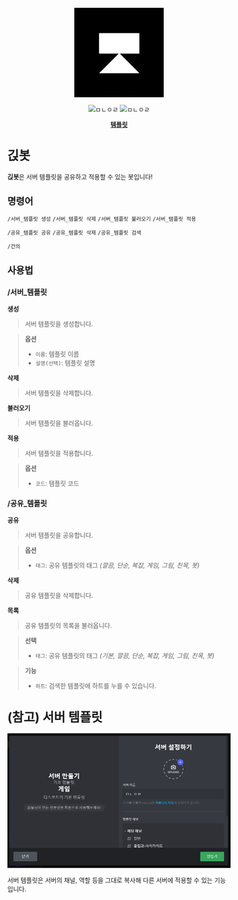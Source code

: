 <p align="center">
    <img src="images/1.PNG" width="40%" height="30%" title="템플릿" alt="ㅁㄴㅇㄹ">
</p>

<p align="center">
    <img src="https://api.koreanbots.dev/widget/bots/servers/878586364763967519.svg" title="서버 수" alt="ㅁㄴㅇㄹ">
    <img src="https://api.koreanbots.dev/widget/bots/votes/878586364763967519.svg" title="하트 수" alt="ㅁㄴㅇㄹ">
</p>

<p align="center">
    <a href="https://c11.kr/discordbot_template" target="_blank" title="초대하기">
        <b>템플릿</b>
    </a>
</p>


# 긵봇

**긵봇**은 서버 템플릿을 공유하고 적용할 수 있는 봇입니다!


## 명령어

`/서버_템플릿 생성` `/서버_템플릿 삭제` `/서버_템플릿 불러오기` `/서버_템플릿 적용`

`/공유_템플릿 공유` `/공유_템플릿 삭제` `/공유_템플릿 검색`

`/건의`


## 사용법

### /서버_템플릿


**생성**

> 서버 템플릿을 생성합니다.

> **옵션**
> - `이름`: 템플릿 이름
> - `설명(선택)`: 템플릿 설명


**삭제**

> 서버 템플릿을 삭제합니다.


**불러오기**

> 서버 템플릿을 불러옵니다.


**적용**

> 서버 템플릿을 적용합니다.

> **옵션**
> - `코드`: 템플릿 코드


### /공유_템플릿


**공유**

> 서버 템플릿을 공유합니다.

> **옵션**
> - `태그`: 공유 템플릿의 태그 _(깔끔, 단순, 복잡, 게임, 그림, 친목, 봇)_


**삭제**

> 공유 템플릿을 삭제합니다.


**목록**

> 공유 템플릿의 목록을 불러옵니다.

> **선택**
> - `태그`: 공유 템플릿의 태그 _(기본, 깔끔, 단순, 복잡, 게임, 그림, 친목, 봇)_

> **기능**
> - `하트`: 검색한 템플릿에 하트를 누를 수 있습니다.



# (참고) 서버 템플릿

![2](images/2.PNG)

서버 템플릿은 서버의 채널, 역할 등을 그대로 복사해 다른 서버에 적용할 수 있는 기능입니다.


